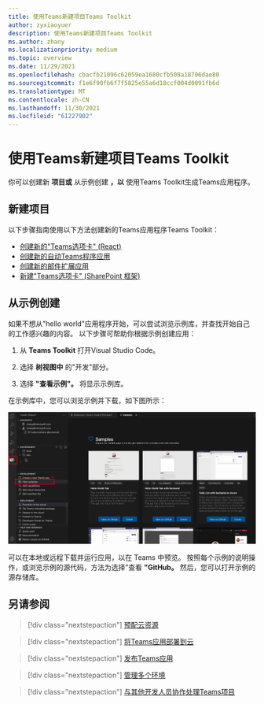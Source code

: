 ```yaml
---
title: 使用Teams新建项目Teams Toolkit
author: zyxiaoyuer
description: 使用Teams新建项目Teams Toolkit
ms.author: zhany
ms.localizationpriority: medium
ms.topic: overview
ms.date: 11/29/2021
ms.openlocfilehash: cbacfb21096c62059ea1680cfb508a18706dae80
ms.sourcegitcommit: f1e6f90fb6f7f5825e55a6d18ccf004d0091fb6d
ms.translationtype: MT
ms.contentlocale: zh-CN
ms.lasthandoff: 11/30/2021
ms.locfileid: "61227902"
---
```

# <a name="create-new-teams-project-using-teams-toolkit"></a>使用Teams新建项目Teams Toolkit

你可以创建新 **项目或** 从示例创建 **，以** 使用Teams Toolkit生成Teams应用程序。

## <a name="create-new-project"></a>新建项目

以下步骤指南使用以下方法创建新的Teams应用程序Teams Toolkit：

- [创建新的"Teams选项卡" (React) ](/microsoftteams/platform/sbs-gs-javascript?tabs=vscode%2Cvsc%2Cviscode%2Cvcode&tutorial-step=2)
- [创建新的自动Teams程序应用](/microsoftteams/platform/sbs-gs-spfx?tabs=vscode%2Cviscode&branch)
- [创建新的邮件扩展应用](/microsoftteams/platform/sbs-gs-javascript?tabs=vscode%2Cvsc%2Cviscode%2Cvcode&tutorial-step=6&branch)
- [新建"Teams选项卡" (SharePoint 框架) ](/microsoftteams/platform/sbs-gs-spfx?tabs=vscode%2Cviscode&branch)

## <a name="create-from-samples"></a>从示例创建

如果不想从"hello world"应用程序开始，可以尝试浏览示例库，并查找开始自己的工作感兴趣的内容。 以下步骤可帮助你根据示例创建应用：

 1. 从 **Teams Toolkit** 打开Visual Studio Code。

 1. 选择 **树视图中** 的"开发"部分。

 1. 选择 **"查看示例"。** 将显示示例库。

在示例库中，您可以浏览示例并下载，如下图所示：

![Teams Toolkit视图示例](./images/teams-toolkit-view-samples.png)

可以在本地或远程下载并运行应用，以在 Teams 中预览。 按照每个示例的说明操作，或浏览示例的源代码，方法为选择"查看 **"GitHub。** 然后，您可以打开示例的源存储库。

## <a name="see-also"></a>另请参阅

> [!div class="nextstepaction"]
> [预配云资源](provision.md)

> [!div class="nextstepaction"]
> [将Teams应用部署到云](deploy.md)

> [!div class="nextstepaction"]
> [发布Teams应用](TeamsFx-collaboration.md)

> [!div class="nextstepaction"]
> [管理多个环境](TeamsFx-multi-env.md)

> [!div class="nextstepaction"]
> [与其他开发人员协作处理Teams项目](TeamsFx-collaboration.md)
